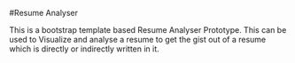 #Resume Analyser

This is a bootstrap template based Resume Analyser Prototype. This can be used to Visualize and analyse a resume to get the gist out of a resume which is directly or indirectly written in it.

